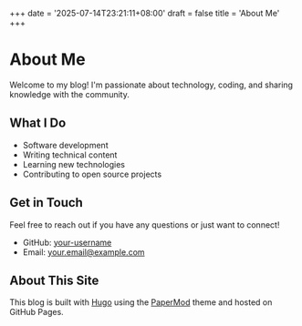 +++
date = '2025-07-14T23:21:11+08:00'
draft = false
title = 'About Me'
+++

# About Me

Welcome to my blog! I'm passionate about technology, coding, and sharing knowledge with the community.

## What I Do

- Software development
- Writing technical content
- Learning new technologies
- Contributing to open source projects

## Get in Touch

Feel free to reach out if you have any questions or just want to connect!

- GitHub: [your-username](https://github.com/your-username)
- Email: your.email@example.com

## About This Site

This blog is built with [Hugo](https://gohugo.io/) using the [PaperMod](https://github.com/adityatelange/hugo-PaperMod) theme and hosted on GitHub Pages.

